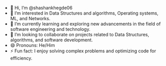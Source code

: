 - 👋 Hi, I’m @shashankhegde06
- 👀 I’m interested in Data Structures and algorithms, Operating systems, ML, and Networks.
- 🌱 I’m currently learning and exploring new advancements in the field of software engineering and technology.
- 💞️ I’m looking to collaborate on projects related to Data Structures, algorithms, and software development.
- 😄 Pronouns: He/Him
- ⚡ Fun fact: I enjoy solving complex problems and optimizing code for efficiency.







<!---
shashankhegde06/shashankhegde06 is a ✨ special ✨ repository because its `README.md` (this file) appears on your GitHub profile.
You can click the Preview link to take a look at your changes.
--->
